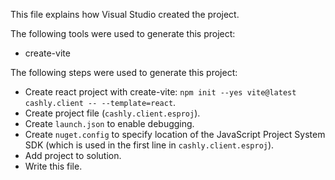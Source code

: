 This file explains how Visual Studio created the project.

The following tools were used to generate this project:
- create-vite

The following steps were used to generate this project:
- Create react project with create-vite: `npm init --yes vite@latest cashly.client -- --template=react`.
- Create project file (`cashly.client.esproj`).
- Create `launch.json` to enable debugging.
- Create `nuget.config` to specify location of the JavaScript Project System SDK (which is used in the first line in `cashly.client.esproj`).
- Add project to solution.
- Write this file.
